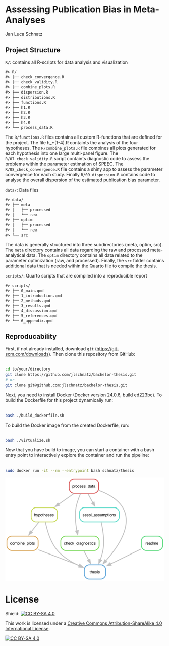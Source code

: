 # Assessing Publication Bias in Meta-Analyses
Jan Luca Schnatz

## Project Structure

`R/`: contains all R-scripts for data analysis and visualization

    #> R/
    #> ├── check_convergence.R
    #> ├── check_validity.R
    #> ├── combine_plots.R
    #> ├── dispersion.R
    #> ├── distributions.R
    #> ├── functions.R
    #> ├── h1.R
    #> ├── h2.R
    #> ├── h3.R
    #> ├── h4.R
    #> └── process_data.R

The `R/functions.R` files contains all custom R-functions that are
defined for the project. The file h\_\*(1-4).R containts the analysis of
the four hypotheses. The `R/combine_plots.R` file combines all plots
generated for each hypothesis into one large multi-panel figure. The
`R/07_check_validity.R` script containts diagnostic code to assess the
problems within the parameter estimation of SPEEC. The
`R/08_check_convergence.R` file contains a shiny app to assess the
parameter convergence for each study. Finally `R/09_dispersion.R`
contains code to analyse the overall dispersion of the estimated
publication bias parameter.

`data/`: Data files

    #> data/
    #> ├── meta
    #> │   ├── processed
    #> │   └── raw
    #> ├── optim
    #> │   ├── processed
    #> │   └── raw
    #> └── src

The data is generally structured into three subdirectories (meta, optim,
src). The `meta` directory contains all data regarding the raw and
processed meta-analytical data. The `optim` directory contains all data
related to the parameter optimization (raw, and processed). Finally, the
`src` folder contains additional data that is needed within the Quarto
file to compile the thesis.

`scripts/`: Quarto scripts that are compiled into a reproducible report

    #> scripts/
    #> ├── 0_main.qmd
    #> ├── 1_introduction.qmd
    #> ├── 2_methods.qmd
    #> ├── 3_results.qmd
    #> ├── 4_discussion.qmd
    #> ├── 5_references.qmd
    #> └── 6_appendix.qmd

## Reproducability

First, if not already installed, download `git`
(https://git-scm.com/downloads). Then clone this repository from GitHub:

``` bash

cd to/your/directory
git clone https://github.com/jlschnatz/bachelor-thesis.git 
# or
git clone git@github.com:jlschnatz/bachelor-thesis.git 
```

Next, you need to install Docker (Docker version 24.0.6, build ed223bc).
To build the Dockerfile for this project dynamically run:

``` bash

bash ./build_dockerfile.sh 
```

To build the Docker image from the created Dockerfile, run:

``` bash

bash ./virtualize.sh
```

Now that you have build to image, you can start a container with a bash
entry point to interactively explore the container and run the pipeline:

``` bash

sudo docker run -it --rm --entrypoint bash schnatz/thesis
```

![](figures/dag.png)

# License

Shield: [![CC BY-SA
4.0](https://img.shields.io/badge/License-CC%20BY--SA%204.0-lightgrey.svg)](http://creativecommons.org/licenses/by-sa/4.0/)

This work is licensed under a [Creative Commons Attribution-ShareAlike
4.0 International
License](http://creativecommons.org/licenses/by-sa/4.0/).

[![CC BY-SA
4.0](https://licensebuttons.net/l/by-sa/4.0/88x31.png)](http://creativecommons.org/licenses/by-sa/4.0/)
